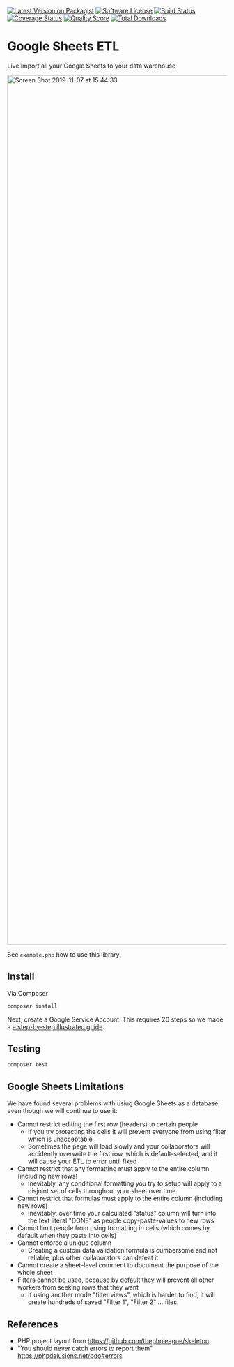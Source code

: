 [![Latest Version on Packagist](https://img.shields.io/packagist/v/fulldecent/google-sheets-etl.svg?style=flat-square)](https://packagist.org/packages/fulldecent/google-sheets-etl)
[![Software License](https://img.shields.io/badge/license-MIT-brightgreen.svg?style=flat-square)](LICENSE.md)
[![Build Status](https://img.shields.io/travis/fulldecent/google-sheets-etl/master.svg?style=flat-square)](https://travis-ci.org/fulldecent/google-sheets-etl)
[![Coverage Status](https://img.shields.io/scrutinizer/coverage/g/fulldecent/google-sheets-etl.svg?style=flat-square)](https://scrutinizer-ci.com/g/fulldecent/google-sheets-etl/code-structure)
[![Quality Score](https://img.shields.io/scrutinizer/g/fulldecent/google-sheets-etl.svg?style=flat-square)](https://scrutinizer-ci.com/g/fulldecent/google-sheets-etl)
[![Total Downloads](https://img.shields.io/packagist/dt/fulldecent/google-sheets-etl.svg?style=flat-square)](https://packagist.org/packages/fulldecent/google-sheets-etl)

Google Sheets ETL
=================

Live import all your Google Sheets to your data warehouse


<img width="1993" alt="Screen Shot 2019-11-07 at 15 44 33" src="https://user-images.githubusercontent.com/382183/68426182-91f86d00-0175-11ea-8915-3ca3700488bd.png">


See `example.php` how to use this library.

## Install

Via Composer

```sh
composer install
```

Next, create a Google Service Account. This requires 20 steps so we made a [a step-by-step illustrated guide](GOOGLE-SETUP.md).

## Testing

```sh
composer test
```

## Google Sheets Limitations

We have found several problems with using Google Sheets as a database, even though we will continue to use it:

- Cannot restrict editing the first row (headers) to certain people
  - If you try protecting the cells it will prevent everyone from using filter which is unacceptable
  - Sometimes the page will load slowly and your collaborators will accidently overwrite the first row, which is default-selected, and it will cause your ETL to error until fixed
- Cannot restrict that any formatting must apply to the entire column (including new rows)
  - Inevitably, any conditional formatting you try to setup will apply to a disjoint set of cells throughout your sheet over time
- Cannot restrict that formulas must apply to the entire column (including new rows)
  - Inevitably, over time your calculated "status" column will turn into the text literal "DONE" as people copy-paste-values to new rows
- Cannot limit people from using formatting in cells (which comes by default when they paste into cells)
- Cannot enforce a unique column
  - Creating a custom data validation formula is cumbersome and not reliable, plus other collaborators can defeat it
- Cannot create a sheet-level comment to document the purpose of the whole sheet 
- Filters cannot be used, because by default they will prevent all other workers from seeking rows that they want
  - If using another mode "filter views", which is harder to find, it will create hundreds of saved "Filter 1", "Filter 2" ... files.

## References

* PHP project layout from https://github.com/thephpleague/skeleton
* "You should never catch errors to report them" https://phpdelusions.net/pdo#errors

